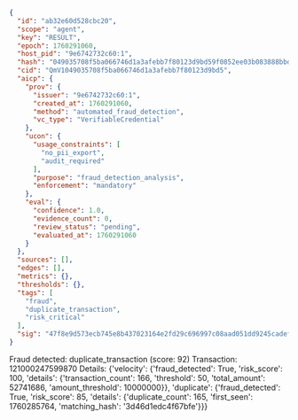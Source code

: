 ```json
{
  "id": "ab32e60d528cbc20",
  "scope": "agent",
  "key": "RESULT",
  "epoch": 1760291060,
  "host_pid": "9e6742732c60:1",
  "hash": "049035708f5ba066746d1a3afebb7f80123d9bd59f0852ee03b083888bbdb08d",
  "cid": "QmV1049035708f5ba066746d1a3afebb7f80123d9bd5",
  "aicp": {
    "prov": {
      "issuer": "9e6742732c60:1",
      "created_at": 1760291060,
      "method": "automated_fraud_detection",
      "vc_type": "VerifiableCredential"
    },
    "ucon": {
      "usage_constraints": [
        "no_pii_export",
        "audit_required"
      ],
      "purpose": "fraud_detection_analysis",
      "enforcement": "mandatory"
    },
    "eval": {
      "confidence": 1.0,
      "evidence_count": 0,
      "review_status": "pending",
      "evaluated_at": 1760291060
    }
  },
  "sources": [],
  "edges": [],
  "metrics": {},
  "thresholds": {},
  "tags": [
    "fraud",
    "duplicate_transaction",
    "risk_critical"
  ],
  "sig": "47f8e9d573ecb745e8b437023164e2fd29c696997c08aad051dd9245cadef242"
}
```

Fraud detected: duplicate_transaction (score: 92)
Transaction: 121000247599870
Details: {'velocity': {'fraud_detected': True, 'risk_score': 100, 'details': {'transaction_count': 166, 'threshold': 50, 'total_amount': 52741686, 'amount_threshold': 10000000}}, 'duplicate': {'fraud_detected': True, 'risk_score': 85, 'details': {'duplicate_count': 165, 'first_seen': 1760285764, 'matching_hash': '3d46d1edc4f67bfe'}}}